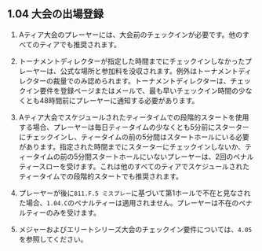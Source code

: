 ## 1.04 大会の出場登録

1. Aティア大会のプレーヤーには、大会前のチェックインが必要です。他のすべてのティアでも推奨されます。

1. トーナメントディレクターが指定した時間までにチェックインしなかったプレーヤーは、公式な場所と参加料を没収されます。例外はトーナメントディレクターの裁量でのみ認められます。トーナメントディレクターは、チェックイン要件を登録ページまたはメールで、最も早いチェックイン時間の少なくとも48時間前にプレーヤーに通知する必要があります。

1. Aティア大会でスケジュールされたティータイムでの段階的スタートを使用する場合、プレーヤーは毎日ティータイムの少なくとも5分前にスターターにチェックインし、ティータイムの前の5分間はスタートホールにいる必要があります。指定された時間までにスターターにチェックインしないか、ティータイムの前の5分間スタートホールにいないプレーヤーは、2回のペナルティースローを受けます。これは他のすべてのティアでスケジュールされたティータイムでの段階的スタートでも推奨されます。

1. プレーヤーが後に`811.F.5 ミスプレー`に基づいて第1ホールで不在と見なされた場合、`1.04.C`のペナルティーは適用されません。プレーヤーは不在のペナルティーのみを受けます。

1. メジャーおよびエリートシリーズ大会のチェックイン要件については、`4.05`を参照してください。
